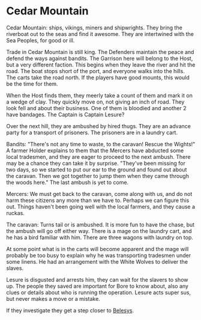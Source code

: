 # Cedar Mountain

Cedar Mountain: ships, vikings, miners and shipwrights. They bring the riverboat out to the seas and find it awesome. They are intertwined with the Sea Peoples, for good or ill. 

Trade in Cedar Mountain is still king. The Defenders maintain the peace and defend the ways against bandits. The Garrison here will belong to the Host, but a very different faction. This begins when they leave the river and hit the road. The boat stops short of the port, and everyone walks into the hills. The carts take the road north. If the players have good mounts, this would be the time for them. 

When the Host finds them, they meerly take a count of them and mark it on a wedge of clay. They quickly move on, not giving an inch of road. They look fell and about their business. One of them is bloodied and another 2 have bandages. The Captain is Captain Lesure?

Over the next hill, they are ambushed by hired thugs. They are an advance party for a transport of prisoners. The prisoners are in a laundry cart. 

Bandits: "There's not any time to waste, to the caravan! Rescue the Wights!" A farmer Holder explains to them that the Mercers have abducted some local tradesmen, and they are eager to proceed to the next ambush. There may be a chance they can take it by surprise. "They've been missing for two days, so we started to put our ear to the ground and found out about the caravan. Then we got together to jump them when they came through the woods here." The last ambush is yet to come.

Mercers: We must get back to the caravan, come along with us, and do not harm these citizens any more than we have to. Perhaps we can figure this out. Things haven't been going well with the local farmers, and they cause a ruckas. 

The caravan: Turns tail or is ambushed. It is more fun to have the chase, but the ambush will go off either way. There is a mage on the laundry cart, and he has a bird familiar with him. There are three wagons with laundry on top.

At some point what is in the carts will become apparent and the mage will probably be too busy to explain why he was transporting tradesmen under some linens. He had an arrangement with the White Wolves to deliver the slaves.

Lesure is disgusted and arrests him, they can wait for the slavers to show up. The people they saved are important for Bore to know about, also any clues or details about who is running the operation. Lesure acts super sus, but never makes a move or a mistake.

If they investigate they get a step closer to [Belesys](/p/belesys.md).
